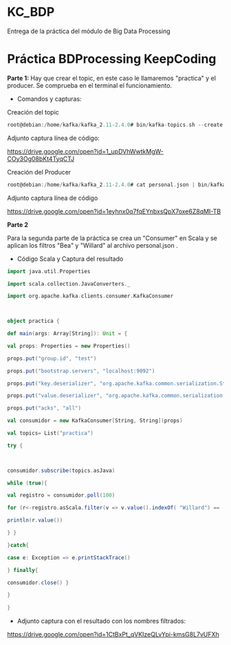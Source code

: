 # KC_BDP
Entrega de la práctica del módulo de Big Data Processing
# Práctica BDProcessing KeepCoding

**Parte 1:**
Hay que crear el topic, en este caso le llamaremos "practica" y el producer. Se comprueba en el terminal el funcionamiento. 
- Comandos y capturas:

Creación del topic
```scala 
root@debian:/home/kafka/kafka_2.11-2.4.0# bin/kafka-topics.sh --create --zookeeper localhost:2181 --replication-factor 1 --partitions 1 --topic practica
```
Adjunto captura línea de código:

https://drive.google.com/open?id=1_upDVhWwtkMgW-COy3Og08bKt4TyqCTJ

Creación del Producer
```scala
root@debian:/home/kafka/kafka_2.11-2.4.0# cat personal.json | bin/kafka-console-producer.sh --broker-list localhost:9092 --topic practica >/dev/null
```
Adjunto captura línea de código

https://drive.google.com/open?id=1eyhnx0q7fqEYnbxsQpX7oxe6Z8qMI-TB


**Parte 2**

Para la segunda parte de la práctica se crea un "Consumer" en Scala y se aplican los filtros "Bea" y "Willard" al archivo personal.json .
- Código Scala y Captura del resultado

```scala
import java.util.Properties

import scala.collection.JavaConverters._

import org.apache.kafka.clients.consumer.KafkaConsumer

  

object practica {

def main(args: Array[String]): Unit = {

val props: Properties = new Properties()

props.put("group.id", "test")

props.put("bootstrap.servers", "localhost:9092")

props.put("key.deserializer", "org.apache.kafka.common.serialization.StringDeserializer")

props.put("value.deserializer", "org.apache.kafka.common.serialization.StringDeserializer")

props.put("acks", "all")

val consumidor = new KafkaConsumer[String, String](props)

val topics= List("practica")

try {

  

consumidor.subscribe(topics.asJava)

while (true){

val registro = consumidor.poll(100)

for (r<-registro.asScala.filter(v => v.value().indexOf( "Willard") == -1 && v.value().indexOf( "Bea") == -1 )) {

println(r.value())

} }

}catch{

case e: Exception => e.printStackTrace()

} finally{

consumidor.close() }

}
  
}
```` 

- Adjunto captura con el resultado con los nombres filtrados:

https://drive.google.com/open?id=1CtBxPt_qVKIzeQLvYpi-kmsG8L7vUFXh
